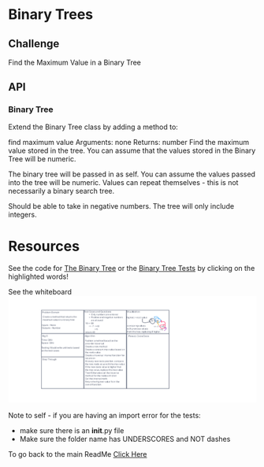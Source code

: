 # Binary Trees

## Challenge

Find the Maximum Value in a Binary Tree

## API

### Binary Tree

Extend the Binary Tree class by adding a method to:

find maximum value
Arguments: none
Returns: number
Find the maximum value stored in the tree. You can assume that the values stored in the Binary Tree will be numeric.

The binary tree will be passed in as self. You can assume the values passed into the tree will be numeric. Values can repeat themselves - this is not necessarily a binary search tree.

Should be able to take in negative numbers. The tree will only include integers.

# Resources

See the code for [The Binary Tree](/data_structures/tree_max/binary_tree.py) or the [Binary Tree Tests](/data_structures/tree_max/test_tree_max.py) by clicking on the highlighted words!

See the whiteboard ![Here!](/python/data_structures/tree_max/CC16.png)

Note to self - if you are having an import error for the tests:
- make sure there is an __init__.py file
- Make sure the folder name has UNDERSCORES and NOT dashes

To go back to the main ReadMe [Click Here](../../README.md)

